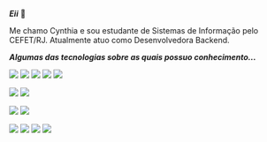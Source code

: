 <strong><i>Eii</i></strong> 👋

Me chamo Cynthia e sou estudante de Sistemas de Informação pelo CEFET/RJ. Atualmente atuo como Desenvolvedora Backend. 

<strong><i>Algumas das tecnologias sobre as quais possuo conhecimento...</i></strong>

 <img src="https://img.shields.io/badge/PHP-777BB4?style=for-the-badge&logo=php&logoColor=white"> <img src="https://img.shields.io/badge/C%2B%2B-00599C?style=for-the-badge&logo=c%2B%2B&logoColor=white"> <img src="https://img.shields.io/badge/HTML5-E34F26?style=for-the-badge&logo=html5&logoColor=white"> <img src="https://img.shields.io/badge/CSS3-1572B6?style=for-the-badge&logo=css3&logoColor=white"> <img src="https://img.shields.io/badge/JavaScript-323330?style=for-the-badge&logo=javascript&logoColor=F7DF1E">
 
 <img src="https://img.shields.io/badge/MySQL-00000F?style=for-the-badge&logo=mysql&logoColor=white"> <img src="https://img.shields.io/badge/MariaDB-003545?style=for-the-badge&logo=mariadb&logoColor=white">
 
 <img src="https://img.shields.io/badge/Bootstrap-563D7C?style=for-the-badge&logo=bootstrap&logoColor=white"> <img src="https://img.shields.io/badge/jQuery-0769AD?style=for-the-badge&logo=jquery&logoColor=white">

 <img src="https://img.shields.io/badge/Postman-FF6C37?style=for-the-badge&logo=Postman&logoColor=white"> <img src="https://img.shields.io/badge/Amazon_AWS-FF9900?style=for-the-badge&logo=amazonaws&logoColor=white">
 <img src="https://img.shields.io/badge/Composer-885630?style=for-the-badge&logo=Composer&logoColor=white"> <img src="https://img.shields.io/badge/Nunjucks-1C4913?style=for-the-badge&logo=nunjucks&logoColor=white">

